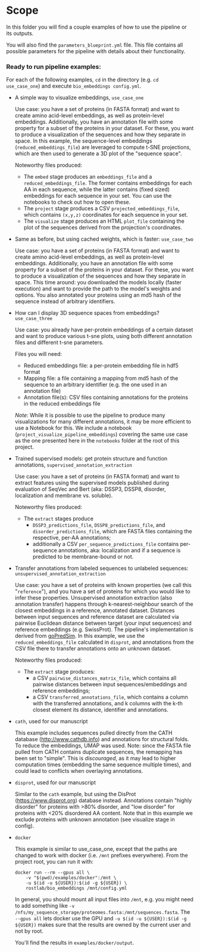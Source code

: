 # Scope

In this folder you will find a couple examples of how to use the pipeline or its outputs.

You will also find the `parameters_blueprint.yml` file. This file contains all possible parameters for the pipeline with details about their functionality.


### Ready to run pipeline examples:

For each of the following examples, `cd` in the directory (e.g. `cd use_case_one`) and execute `bio_embeddings config.yml`.

- A simple way to visualize embeddings, `use_case_one`

  Use case: you have a set of proteins (in FASTA format) and want to create amino acid-level embeddings, as well as protein-level embeddings.
  Additionally, you have an annotation file with some property for a subset of the proteins in your dataset. For these, you want to produce a visualization of the sequences and how they separate in space.
  In this example, the sequence-level embeddings (`reduced_embeddings_file`) are leveraged to compute t-SNE projections, which are then used to generate a 3D plot of the "sequence space".
  
  Noteworthy files produced:
    - The `embed` stage produces an `embeddings_file` and a `reduced_embeddings_file`.
    The former contains embeddings for each AA in each sequence, while the latter contains (fixed sized) embeddings for each sequence in your set.
    You can use the notebooks to check out how to open these. 
    - The `project` stage produces a CSV `projected_embeddings_file`, which contains `(x,y,z)` coordinates for each sequence in your set.
    - The `visualize` stage produces an HTML `plot_file` containing the plot of the sequences derived from the projection's coordinates.

- Same as before, but using cached weights, which is faster: `use_case_two`

  Use case: you have a set of proteins (in FASTA format) and want to create amino acid-level embeddings, as well as protein-level embeddings.
  Additionally, you have an annotation file with some property for a subset of the proteins in your dataset. For these, you want to produce a visualization of the sequences and how they separate in space.
  This time around: you downloaded the models locally (faster execution) and want to provide the path to the model's weights and options.
  You also annotated your proteins using an md5 hash of the sequence instead of arbitrary identifiers.

- How can I display 3D sequence spaces from embeddings? `use_case_three`

  Use case: you already have per-protein embeddings of a certain dataset and want to produce various t-sne plots, using both different annotation files and different t-sne parameters.

  Files you will need:

    - Reduced embeddings file: a per-protein embedding file in hdf5 format
    - Mapping file: a file containing a mapping from md5 hash of the sequence to an arbitrary identifier (e.g. the one used in an annotation file)
    - Annotation file(s): CSV files containing annotations for the proteins in the reduced embeddings file

  *Note*: While it is possible to use the pipeline to produce many visualizations for many different annotations, it may be more efficient to use a Notebook for this.
  We include a notebook (`project_visualize_pipeline_embeddings`) covering the same use case as the one presented here in the `notebooks` folder at the root of this project.

- Trained supervised models: get protein structure and function annotations, `supervised_annotation_extraction`

  Use case: you have a set of proteins (in FASTA format) and want to extract features using the supervised models published during evaluation of SeqVec and Bert (aka: DSSP3, DSSP8, disorder, localization and membrane vs. soluble).
  
  Noteworthy files produced:
    - The `extract` stages produce
       - `DSSP3_predictions_file`, `DSSP8_predictions_file`, and `disorder_predictions_file`, which are FASTA files containing the respective, per-AA annotations;
       - additionally a CSV `per_sequence_predictions_file` contains per-sequence annotations, aka: localization and if a sequence is predicted to be membrane-bound or not.
    

- Transfer annotations from labeled sequences to unlabeled sequences: `unsupervised_annotation_extraction`

  Use case: you have a set of proteins with known properties (we call this "`reference`"), and you have a set of proteins for which you would like to infer these properties.
  Unsupervised annotation extraction (also annotation transfer) happens through k-nearest-neighbour search of the closest embeddings in a reference, annotated dataset.
  Distances between input sequences and reference dataset are calculated via pairwise Euclidean distance between target (your input sequences) and reference embeddings (e.g. SwissProt).
  The pipeline's implementation is derived from [goPredSim](https://github.com/Rostlab/goPredSim).
  In this example, we use the `reduced_embeddings_file` calculated in `disprot`, and annotations from the CSV file there to transfer annotations onto an unknown dataset.
  
   Noteworthy files produced:
     - The `extract` stage produces:
         - a CSV `pairwise_distances_matrix_file`, which contains all pairwise distances between input sequences/embeddings and reference embeddings;
         - a CSV `transferred_annotations_file`, which contains a column with the transferred annotations, and k columns with the k-th closest element its distance, identifier and annotations.
  

- `cath`, used for our manuscript

  This example includes sequences pulled directly from the CATH database (http://www.cathdb.info) and annotations for structural folds. To reduce the embeddings, UMAP was used.
  Note: since the FASTA file pulled from CATH contains duplicate sequences, the remapping has been set to "simple". This is *discouraged*, as it may lead to higher computation times (embedding the same sequence multiple times), and could lead to conflicts when overlaying annotations.

- `disprot`, used for our manuscript

  Similar to the `cath` example, but using the DisProt (https://www.disprot.org) database instead. Annotations contain "highly disorder" for proteins with >80% disorder, and "low disorder" for proteins with <20% disordered AA content.
  Note that in this example we exclude proteins with unknown annotation (see visualize stage in config).

- `docker`

  This example is similar to use_case_one, except that the paths are changed to work with docker (i.e. `/mnt` prefixes everywhere). From the project root, you can run it with:

  ```shell_script
  docker run --rm --gpus all \
      -v "$(pwd)/examples/docker":/mnt \
      -u $(id -u ${USER}):$(id -g ${USER}) \
      rostlab/bio_embeddings /mnt/config.yml
  ```

  In general, you should mount all input files into `/mnt`, e.g. you might need to add something like `-v /nfs/my_sequence_storage/proteomes.fasta:/mnt/sequences.fasta`. The `--gpus all` lets docker use the GPU and `-u $(id -u ${USER}):$(id -g ${USER})` makes sure that the results are owned by the current user and not by root.

  You'll find the results in `examples/docker/output`.